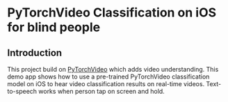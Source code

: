 # PyTorchVideo Classification on iOS for blind people

## Introduction

This project build on [PyTorchVideo](https://github.com/facebookresearch/pytorchvideo) which adds video understanding. This demo app shows how to use a pre-trained PyTorchVideo classification model on iOS to hear video classification results on real-time videos. Text-to-speech works when person tap on screen and hold.
